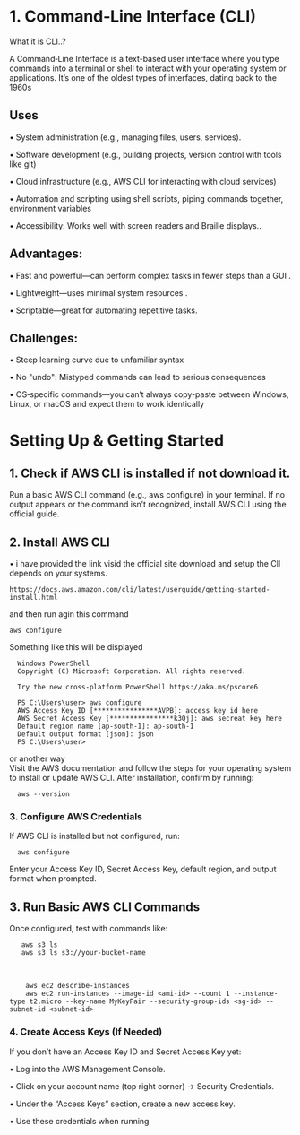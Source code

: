 <h1>1. Command‑Line Interface (CLI)</h1>

What it is CLI..?

A Command‑Line Interface is a text-based user interface where you type commands into a terminal or shell to interact with your operating system or applications. It’s one of the oldest types of interfaces, dating back to the 1960s

<h2>Uses</h2>

• System administration (e.g., managing files, users, services).

• Software development (e.g., building projects, version control with tools like git) 

• Cloud infrastructure (e.g., AWS CLI for interacting with cloud services) 

• Automation and scripting using shell scripts, piping commands together, environment variables 

• Accessibility: Works well with screen readers and Braille displays..

<h2>Advantages:</h2>

• Fast and powerful—can perform complex tasks in fewer steps than a GUI .

• Lightweight—uses minimal system resources .

• Scriptable—great for automating repetitive tasks.

<h2>Challenges:</h2>

• Steep learning curve due to unfamiliar syntax 

• No "undo": Mistyped commands can lead to serious consequences 

• OS‑specific commands—you can’t always copy-paste between Windows, Linux, or macOS and expect them to work identically

<h1>Setting Up & Getting Started</h1>

<h2>1. Check if AWS CLI is installed if not download it.</h2>

Run a basic AWS CLI command (e.g., aws configure) in your terminal. If no output appears or the command isn’t recognized, install AWS CLI using the official guide.

<h2>2. Install AWS CLI</h2>

• i have provided the link visid the official site download and setup the ClI depends on your systems.

    https://docs.aws.amazon.com/cli/latest/userguide/getting-started-install.html

  and then run agin this command 

    aws configure

  Something like this will be displayed

      Windows PowerShell
      Copyright (C) Microsoft Corporation. All rights reserved.
      
      Try the new cross-platform PowerShell https://aka.ms/pscore6
      
      PS C:\Users\user> aws configure
      AWS Access Key ID [****************AVPB]: access key id here
      AWS Secret Access Key [****************k3Qj]: aws secreat key here
      Default region name [ap-south-1]: ap-south-1
      Default output format [json]: json
      PS C:\Users\user>

or another way<br>
      Visit the AWS documentation and follow the steps for your operating system to install or update AWS CLI. After installation, confirm by running:

      aws --version

<h3>3. Configure AWS Credentials</h3>
If AWS CLI is installed but not configured, run:

      aws configure
Enter your Access Key ID, Secret Access Key, default region, and output format when prompted.

<h2>3. Run Basic AWS CLI Commands</h2>
Once configured, test with commands like:

       aws s3 ls
       aws s3 ls s3://your-bucket-name
<br>
        
        aws ec2 describe-instances
        aws ec2 run-instances --image-id <ami-id> --count 1 --instance-type t2.micro --key-name MyKeyPair --security-group-ids <sg-id> --subnet-id <subnet-id>
<h3>4. Create Access Keys (If Needed)</h3>
If you don’t have an Access Key ID and Secret Access Key yet:

• Log into the AWS Management Console.

• Click on your account name (top right corner) → Security Credentials.

• Under the “Access Keys” section, create a new access key.

• Use these credentials when running



